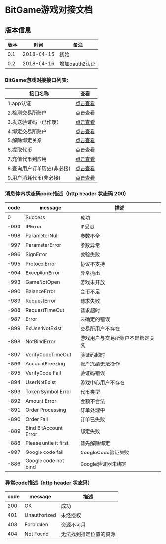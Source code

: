 # BitGame游戏对接文档

## 版本信息
版本 | 时间 |   备注
-- | -- |   --
0.1 | 2018-04-15 | 初始
0.2 | 2018-04-16 | 增加oauth2认证

### BitGame游戏对接接口列表:


 接口名称   |   查看
 -- |  --
 1.app认证|[点击查看](https://github.com/BitGameEN/OpenAPI/blob/master/Zh/app%E8%AE%A4%E8%AF%81.md)
 2.检测交易所账户|[点击查看](https://github.com/BitGameEN/OpenAPI/blob/master/Zh/%E6%A3%80%E6%B5%8B%E4%BA%A4%E6%98%93%E6%89%80%E8%B4%A6%E6%88%B7.md)
 3.发送验证码（已作废）   | [点击查看](https://github.com/BitGameEN/OpenAPI/blob/master/Zh/%E5%8F%91%E9%80%81%E9%AA%8C%E8%AF%81%E7%A0%81.md)
 4.绑定交易所账户   |   [点击查看](https://github.com/BitGameEN/OpenAPI/blob/master/Zh/%E7%BB%91%E5%AE%9A%E4%BA%A4%E6%98%93%E6%89%80%E8%B4%A6%E6%88%B7.md)
 5.解除绑定关系   |   [点击查看](https://github.com/BitGameEN/OpenAPI/blob/master/Zh/%E8%A7%A3%E9%99%A4%E7%BB%91%E5%AE%9A%E5%85%B3%E7%B3%BB.md)
 6.提取代币 |   [点击查看](https://github.com/BitGameEN/OpenAPI/blob/master/Zh/%E6%8F%90%E5%8F%96%E4%BB%A3%E5%B8%81.md)
 7.充值代币到应用   |   [点击查看](https://github.com/BitGameEN/OpenAPI/blob/master/Zh/%E5%85%85%E5%80%BC%E4%BB%A3%E5%B8%81%E5%88%B0%E5%BA%94%E7%94%A8.md)
 8.查询用户订单历史(非必接)   | [点击查看](https://github.com/BitGameEN/OpenAPI/blob/master/Zh/%E6%9F%A5%E8%AF%A2%E7%94%A8%E6%88%B7%E8%AE%A2%E5%8D%95%E5%8E%86%E5%8F%B2.md)
 9.用户消耗代币(非必接)   | [点击查看](https://github.com/BitGameEN/OpenAPI/blob/master/Zh/%E7%94%A8%E6%88%B7%E6%B6%88%E8%80%97%E4%BB%A3%E5%B8%81.md)
 
 

### 消息体内状态码code描述（http header 状态码 200）
code|message|描述
--|--|--
0|Success|成功
-999|IPError|IP受限
-998|ParameterNull|参数不全
-997|ParameterError|参数异常
-996|SignError|效验失败
-995|ProtocolError|协议不支持
-994|ExceptionError|异常抛出
-993|GameNotOpen|游戏未开放
-990|BalanceError|金币不足
-989|RequestError|请求失败
-988|RequestTimeOut|请求超时
-987|Error|未确定的错误
-899|ExUserNotExist|交易所用户不存在 
-898|NotBindError|游戏用户与交易所账户不是绑定关系
-897|VerifyCodeTimeOut|验证码超时
-896|AccountFreezing|账户冻结无法操作
-895|VerifyCode Fail|验证码错误
-894|UserNotExist|游戏中心用户不存在
-893|Token Symbol Error|代币类型
-892|Amount Error|金额不合法
-891|Order Processing|订单处理中
-890|Order Fail|订单已失败
-889|Bind BitAccount Error|绑定失败
-888|Please untie it first|请先解除绑定
-887|Google code fail|GoogleCode验证失败
-886|Google code not bind|Google验证器未绑定

### 异常code描述（http header 状态码）
code|message|描述
--|--|--
200|OK|成功
401|Unauthorized|未经授权
403|Forbidden|资源不可用
404|Not Found|无法找到指定位置的资源
